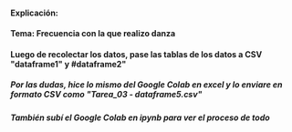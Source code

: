 #### Explicación:
#### Tema: Frecuencia con la que realizo danza
#### Luego de recolectar los datos, pase las tablas de los datos a CSV "dataframe1" y #dataframe2"

##### Por las dudas, hice lo mismo del Google Colab en excel y lo enviare en formato CSV como "Tarea_03 - dataframe5.csv"
##### También subí el Google Colab en ipynb para ver el proceso de todo


